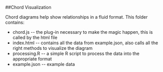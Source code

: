 ##Chord Visualization

Chord diagrams help show relationships in a fluid format. This folder contains:

- chord.js -- the plug-in necessary to make the magic happen, this is called by the html file
- index.html -- contains all the data from example.json, also calls all the right methods to visualize the diagram
- processing.R -- a simple R script to process the data into the appropriate format 
- example.json -- example data
